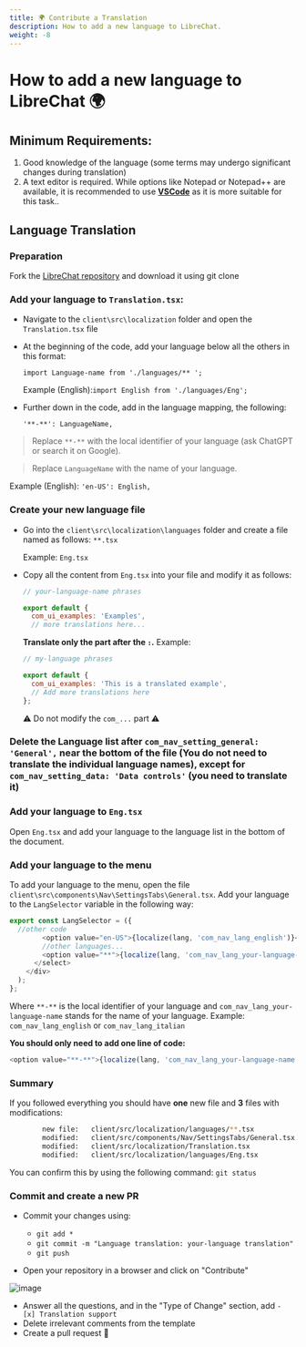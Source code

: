 ```yaml
---
title: 🌍 Contribute a Translation
description: How to add a new language to LibreChat.
weight: -8
---
```

# How to add a new language to LibreChat 🌍

## Minimum Requirements:

1. Good knowledge of the language (some terms may undergo significant changes during translation)
2. A text editor is required. While options like Notepad or Notepad++ are available, it is recommended to use **[VSCode](https://code.visualstudio.com/download)** as it is more suitable for this task..

## Language Translation

### Preparation
Fork the [LibreChat repository](https://github.librechat.ai) and download it using git clone 

### Add your language to `Translation.tsx`:
- Navigate to the `client\src\localization` folder and open the `Translation.tsx` file

- At the beginning of the code, add your language below all the others in this format:

  `import Language-name from './languages/** ';`

  Example (English):`import English from './languages/Eng';`

- Further down in the code, add in the language mapping, the following:

  `'**-**': LanguageName,` 

> Replace `**-**` with the local identifier of your language (ask ChatGPT or search it on Google). 

> Replace `LanguageName` with the name of your language. 

Example (English): `'en-US': English,`

### Create your new language file
- Go into the `client\src\localization\languages` folder and create a file named as follows: `**.tsx`

  Example: `Eng.tsx`

- Copy all the content from `Eng.tsx` into your file and modify it as follows:

  ```js
  // your-language-name phrases

  export default {
    com_ui_examples: 'Examples',
    // more translations here...
  ```

  __Translate only the part after the `:`.__ 
  Example:

  ```js
  // my-language phrases

  export default {
    com_ui_examples: 'This is a translated example',
    // Add more translations here
  };
  ```

  ⚠️ Do not modify the `com_...` part ⚠️

### Delete the Language list after `com_nav_setting_general: 'General',` near the bottom of the file (You do not need to translate the individual language names), except for `com_nav_setting_data: 'Data controls'` (you need to translate it)


### Add your language to `Eng.tsx`
Open `Eng.tsx` and add your language to the language list in the bottom of the document.

### Add your language to the menu
To add your language to the menu, open the file `client\src\components\Nav\SettingsTabs\General.tsx`. 
Add your language to the `LangSelector` variable in the following way:

```js
export const LangSelector = ({
  //other code
        <option value="en-US">{localize(lang, 'com_nav_lang_english')}</option>
        //other languages...
        <option value="**">{localize(lang, 'com_nav_lang_your-language-name')}</option>
      </select>
    </div>
  );
};
```

Where `**-**` is the local identifier of your language and `com_nav_lang_your-language-name` stands for the name of your language. 
Example: `com_nav_lang_english` or `com_nav_lang_italian`

**You should only need to add one line of code:**
```js
<option value="**-**">{localize(lang, 'com_nav_lang_your-language-name')}</option>
```

### Summary
If you followed everything you should have __one__ new file and __3__ files with modifications:

```bash
        new file:   client/src/localization/languages/**.tsx            <-----new language
        modified:   client/src/components/Nav/SettingsTabs/General.tsx
        modified:   client/src/localization/Translation.tsx
        modified:   client/src/localization/languages/Eng.tsx
```

You can confirm this by using the following command: `git status`

### Commit and create a new PR
- Commit your changes using:
    - `git add *` 
    - `git commit -m "Language translation: your-language translation"`
    - `git push`

- Open your repository in a browser and click on "Contribute"

![image](https://github.com/Berry-13/LibreChat/assets/81851188/ab91cf4b-1830-4419-9d0c-68fcb2fd5f5e)

- Answer all the questions, and in the "Type of Change" section, add `- [x] Translation support`
- Delete irrelevant comments from the template
- Create a pull request 🎉
